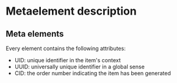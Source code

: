 # Metaelement description

## Meta elements
Every element contains the following attributes:
- UID: unique identifier in the item's context
- UUID: universally unique identifier in a global sense
- CID: the order number indicating the item has been generated
